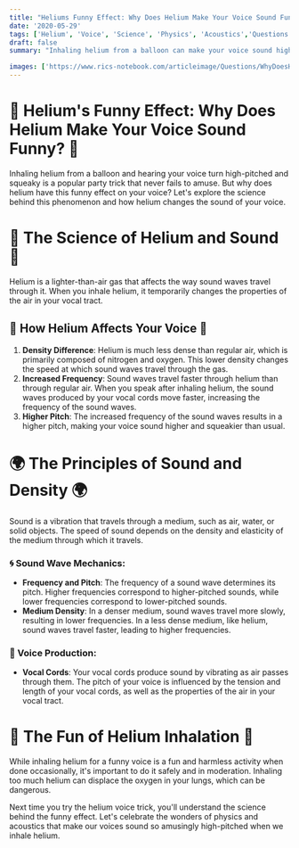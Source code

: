 ```yaml
---
title: "Heliums Funny Effect: Why Does Helium Make Your Voice Sound Funny?"
date: '2020-05-29'
tags: ['Helium', 'Voice', 'Science', 'Physics', 'Acoustics','Questions']
draft: false
summary: "Inhaling helium from a balloon can make your voice sound high-pitched and squeaky. In this blog post, we explore the science behind why helium changes your voice and the principles of sound waves and density."

images: ['https://www.rics-notebook.com/articleimage/Questions/WhyDoesHeliumChangeYourVoice.png']
---
```


# 🎈 Helium's Funny Effect: Why Does Helium Make Your Voice Sound Funny? 🎈

Inhaling helium from a balloon and hearing your voice turn high-pitched and squeaky is a popular party trick that never fails to amuse. But why does helium have this funny effect on your voice? Let's explore the science behind this phenomenon and how helium changes the sound of your voice.

# 🔬 The Science of Helium and Sound 🔬

Helium is a lighter-than-air gas that affects the way sound waves travel through it. When you inhale helium, it temporarily changes the properties of the air in your vocal tract.

## 🧠 How Helium Affects Your Voice 🧠

1. **Density Difference**: Helium is much less dense than regular air, which is primarily composed of nitrogen and oxygen. This lower density changes the speed at which sound waves travel through the gas.
2. **Increased Frequency**: Sound waves travel faster through helium than through regular air. When you speak after inhaling helium, the sound waves produced by your vocal cords move faster, increasing the frequency of the sound waves.
3. **Higher Pitch**: The increased frequency of the sound waves results in a higher pitch, making your voice sound higher and squeakier than usual.

# 🌍 The Principles of Sound and Density 🌍

Sound is a vibration that travels through a medium, such as air, water, or solid objects. The speed of sound depends on the density and elasticity of the medium through which it travels.

### 🌀 Sound Wave Mechanics:
- **Frequency and Pitch**: The frequency of a sound wave determines its pitch. Higher frequencies correspond to higher-pitched sounds, while lower frequencies correspond to lower-pitched sounds.
- **Medium Density**: In a denser medium, sound waves travel more slowly, resulting in lower frequencies. In a less dense medium, like helium, sound waves travel faster, leading to higher frequencies.

### 🎤 Voice Production:
- **Vocal Cords**: Your vocal cords produce sound by vibrating as air passes through them. The pitch of your voice is influenced by the tension and length of your vocal cords, as well as the properties of the air in your vocal tract.

# 🌟 The Fun of Helium Inhalation 🌟

While inhaling helium for a funny voice is a fun and harmless activity when done occasionally, it's important to do it safely and in moderation. Inhaling too much helium can displace the oxygen in your lungs, which can be dangerous.

Next time you try the helium voice trick, you'll understand the science behind the funny effect. Let's celebrate the wonders of physics and acoustics that make our voices sound so amusingly high-pitched when we inhale helium.
